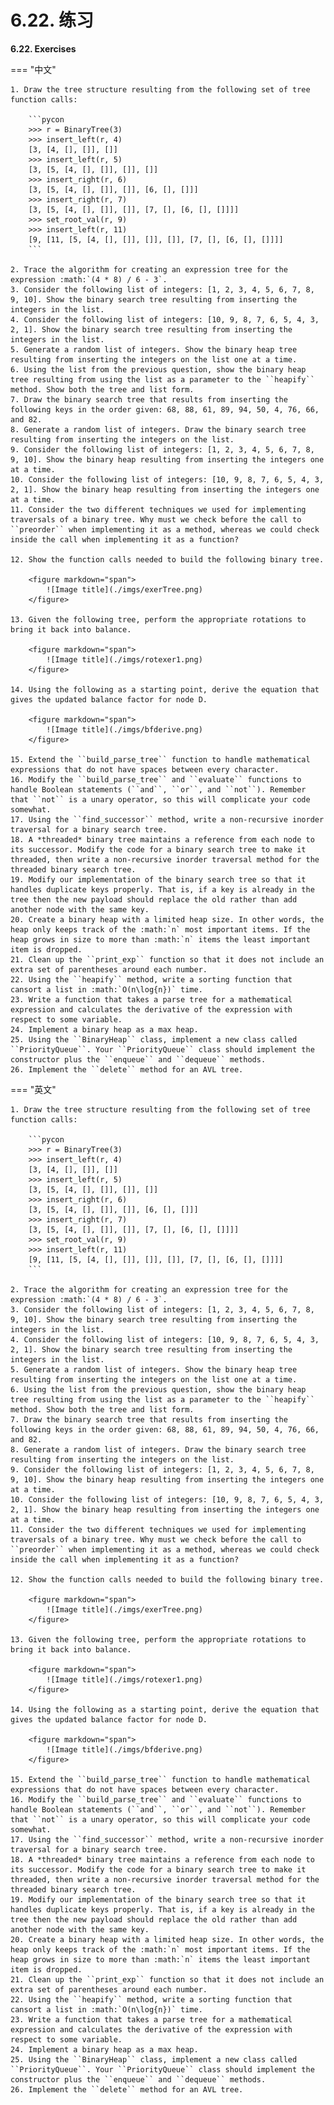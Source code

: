 # 6.22. 练习

**6.22. Exercises**

=== "中文"

    1. Draw the tree structure resulting from the following set of tree function calls:

        ```pycon
        >>> r = BinaryTree(3)
        >>> insert_left(r, 4)
        [3, [4, [], []], []]
        >>> insert_left(r, 5)
        [3, [5, [4, [], []], []], []]
        >>> insert_right(r, 6)
        [3, [5, [4, [], []], []], [6, [], []]]
        >>> insert_right(r, 7)
        [3, [5, [4, [], []], []], [7, [], [6, [], []]]]
        >>> set_root_val(r, 9)
        >>> insert_left(r, 11)
        [9, [11, [5, [4, [], []], []], []], [7, [], [6, [], []]]]
        ```	      

    2. Trace the algorithm for creating an expression tree for the expression :math:`(4 * 8) / 6 - 3`.
    3. Consider the following list of integers: [1, 2, 3, 4, 5, 6, 7, 8, 9, 10]. Show the binary search tree resulting from inserting the integers in the list.
    4. Consider the following list of integers: [10, 9, 8, 7, 6, 5, 4, 3, 2, 1]. Show the binary search tree resulting from inserting the integers in the list.
    5. Generate a random list of integers. Show the binary heap tree resulting from inserting the integers on the list one at a time.
    6. Using the list from the previous question, show the binary heap tree resulting from using the list as a parameter to the ``heapify`` method. Show both the tree and list form.
    7. Draw the binary search tree that results from inserting the following keys in the order given: 68, 88, 61, 89, 94, 50, 4, 76, 66, and 82.
    8. Generate a random list of integers. Draw the binary search tree resulting from inserting the integers on the list.
    9. Consider the following list of integers: [1, 2, 3, 4, 5, 6, 7, 8, 9, 10]. Show the binary heap resulting from inserting the integers one at a time.
    10. Consider the following list of integers: [10, 9, 8, 7, 6, 5, 4, 3, 2, 1]. Show the binary heap resulting from inserting the integers one at a time.
    11. Consider the two different techniques we used for implementing traversals of a binary tree. Why must we check before the call to ``preorder`` when implementing it as a method, whereas we could check inside the call when implementing it as a function?

    12. Show the function calls needed to build the following binary tree.
                                        
        <figure markdown="span">
            ![Image title](./imgs/exerTree.png)
        </figure>  

    13. Given the following tree, perform the appropriate rotations to bring it back into balance.
                                        
        <figure markdown="span">
            ![Image title](./imgs/rotexer1.png)
        </figure>  

    14. Using the following as a starting point, derive the equation that gives the updated balance factor for node D.
                                        
        <figure markdown="span">
            ![Image title](./imgs/bfderive.png)
        </figure>  

    15. Extend the ``build_parse_tree`` function to handle mathematical expressions that do not have spaces between every character.
    16. Modify the ``build_parse_tree`` and ``evaluate`` functions to handle Boolean statements (``and``, ``or``, and ``not``). Remember that ``not`` is a unary operator, so this will complicate your code somewhat.
    17. Using the ``find_successor`` method, write a non-recursive inorder traversal for a binary search tree.
    18. A *threaded* binary tree maintains a reference from each node to its successor. Modify the code for a binary search tree to make it threaded, then write a non-recursive inorder traversal method for the threaded binary search tree.
    19. Modify our implementation of the binary search tree so that it handles duplicate keys properly. That is, if a key is already in the tree then the new payload should replace the old rather than add another node with the same key.
    20. Create a binary heap with a limited heap size. In other words, the heap only keeps track of the :math:`n` most important items. If the heap grows in size to more than :math:`n` items the least important item is dropped.
    21. Clean up the ``print_exp`` function so that it does not include an extra set of parentheses around each number.
    22. Using the ``heapify`` method, write a sorting function that cansort a list in :math:`O(n\log{n})` time.
    23. Write a function that takes a parse tree for a mathematical expression and calculates the derivative of the expression with respect to some variable.
    24. Implement a binary heap as a max heap.
    25. Using the ``BinaryHeap`` class, implement a new class called ``PriorityQueue``. Your ``PriorityQueue`` class should implement the constructor plus the ``enqueue`` and ``dequeue`` methods.
    26. Implement the ``delete`` method for an AVL tree.

=== "英文"

    1. Draw the tree structure resulting from the following set of tree function calls:

        ```pycon
        >>> r = BinaryTree(3)
        >>> insert_left(r, 4)
        [3, [4, [], []], []]
        >>> insert_left(r, 5)
        [3, [5, [4, [], []], []], []]
        >>> insert_right(r, 6)
        [3, [5, [4, [], []], []], [6, [], []]]
        >>> insert_right(r, 7)
        [3, [5, [4, [], []], []], [7, [], [6, [], []]]]
        >>> set_root_val(r, 9)
        >>> insert_left(r, 11)
        [9, [11, [5, [4, [], []], []], []], [7, [], [6, [], []]]]
        ```	      

    2. Trace the algorithm for creating an expression tree for the expression :math:`(4 * 8) / 6 - 3`.
    3. Consider the following list of integers: [1, 2, 3, 4, 5, 6, 7, 8, 9, 10]. Show the binary search tree resulting from inserting the integers in the list.
    4. Consider the following list of integers: [10, 9, 8, 7, 6, 5, 4, 3, 2, 1]. Show the binary search tree resulting from inserting the integers in the list.
    5. Generate a random list of integers. Show the binary heap tree resulting from inserting the integers on the list one at a time.
    6. Using the list from the previous question, show the binary heap tree resulting from using the list as a parameter to the ``heapify`` method. Show both the tree and list form.
    7. Draw the binary search tree that results from inserting the following keys in the order given: 68, 88, 61, 89, 94, 50, 4, 76, 66, and 82.
    8. Generate a random list of integers. Draw the binary search tree resulting from inserting the integers on the list.
    9. Consider the following list of integers: [1, 2, 3, 4, 5, 6, 7, 8, 9, 10]. Show the binary heap resulting from inserting the integers one at a time.
    10. Consider the following list of integers: [10, 9, 8, 7, 6, 5, 4, 3, 2, 1]. Show the binary heap resulting from inserting the integers one at a time.
    11. Consider the two different techniques we used for implementing traversals of a binary tree. Why must we check before the call to ``preorder`` when implementing it as a method, whereas we could check inside the call when implementing it as a function?

    12. Show the function calls needed to build the following binary tree.
                                        
        <figure markdown="span">
            ![Image title](./imgs/exerTree.png)
        </figure>  

    13. Given the following tree, perform the appropriate rotations to bring it back into balance.
                                        
        <figure markdown="span">
            ![Image title](./imgs/rotexer1.png)
        </figure>  

    14. Using the following as a starting point, derive the equation that gives the updated balance factor for node D.
                                        
        <figure markdown="span">
            ![Image title](./imgs/bfderive.png)
        </figure>  

    15. Extend the ``build_parse_tree`` function to handle mathematical expressions that do not have spaces between every character.
    16. Modify the ``build_parse_tree`` and ``evaluate`` functions to handle Boolean statements (``and``, ``or``, and ``not``). Remember that ``not`` is a unary operator, so this will complicate your code somewhat.
    17. Using the ``find_successor`` method, write a non-recursive inorder traversal for a binary search tree.
    18. A *threaded* binary tree maintains a reference from each node to its successor. Modify the code for a binary search tree to make it threaded, then write a non-recursive inorder traversal method for the threaded binary search tree.
    19. Modify our implementation of the binary search tree so that it handles duplicate keys properly. That is, if a key is already in the tree then the new payload should replace the old rather than add another node with the same key.
    20. Create a binary heap with a limited heap size. In other words, the heap only keeps track of the :math:`n` most important items. If the heap grows in size to more than :math:`n` items the least important item is dropped.
    21. Clean up the ``print_exp`` function so that it does not include an extra set of parentheses around each number.
    22. Using the ``heapify`` method, write a sorting function that cansort a list in :math:`O(n\log{n})` time.
    23. Write a function that takes a parse tree for a mathematical expression and calculates the derivative of the expression with respect to some variable.
    24. Implement a binary heap as a max heap.
    25. Using the ``BinaryHeap`` class, implement a new class called ``PriorityQueue``. Your ``PriorityQueue`` class should implement the constructor plus the ``enqueue`` and ``dequeue`` methods.
    26. Implement the ``delete`` method for an AVL tree.